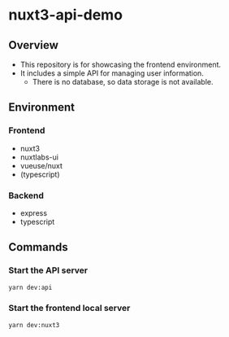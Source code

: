 # nuxt3-api-demo

## Overview
- This repository is for showcasing the frontend environment.
- It includes a simple API for managing user information.
  - There is no database, so data storage is not available.

## Environment
### Frontend
- nuxt3
- nuxtlabs-ui
- vueuse/nuxt
- (typescript)

### Backend
- express
- typescript

## Commands
### Start the API server
```sh
yarn dev:api
```

### Start the frontend local server
```sh
yarn dev:nuxt3
```
